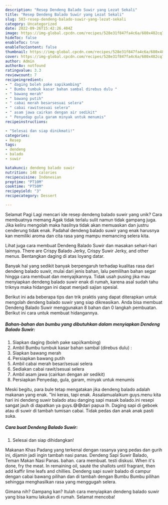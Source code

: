 ```yaml
---
description: "Resep Dendeng Balado Suwir yang Lezat Sekali"
title: "Resep Dendeng Balado Suwir yang Lezat Sekali"
slug: 503-resep-dendeng-balado-suwir-yang-lezat-sekali
category: Uncategorized
date: 2022-09-26T15:42:26.404Z
image: https://img-global.cpcdn.com/recipes/528e31f847fa4c6a/680x482cq70/dendeng-balado-suwir-foto-resep-utama.jpg
hideToc: false
enableToc: true
enableTocContent: false
thumbnail: https://img-global.cpcdn.com/recipes/528e31f847fa4c6a/680x482cq70/dendeng-balado-suwir-foto-resep-utama.jpg
cover: https://img-global.cpcdn.com/recipes/528e31f847fa4c6a/680x482cq70/dendeng-balado-suwir-foto-resep-utama.jpg
author: Admin
authorAv: notfound
ratingvalue: 3.3
reviewcount: 7
recipeingredient:
- " daging boleh pake sapikambing"
- " Bumbu tumbuk kasar bahan sambal direbus dulu "
- " bawang merah"
- " bawang putih"
- " cabai merah besarsesuai selera"
- " cabai rawitsesuai selera"
- " asam jawa cairkan dengan air sedikit"
- " Penyedap gula garam minyak untuk menumis"
recipeinstructions:

- "Selesai dan siap dinikmati!"
categories:
- Resep
tags:
- dendeng
- balado
- suwir

katakunci: dendeng balado suwir 
nutrition: 148 calories
recipecuisine: Indonesian
preptime: "PT10M"
cooktime: "PT50M"
recipeyield: "3"
recipecategory: Dessert

---
```



Selamat Pagi Lagi mencari ide resep dendeng balado suwir yang unik? Cara membuatnya memang Agak tidak terlalu sulit namun tidak gampang juga. Jika keliru mengolah maka hasilnya tidak akan memuaskan dan justru cenderung tidak enak. Padahal dendeng balado suwir yang enak harusnya kan memiliki aroma dan cita rasa yang mampu memancing selera kita.


Lihat juga cara membuat Dendeng Balado Suwir dan masakan sehari-hari lainnya. There are Crispy Balado Jerky, Crispy Suwir Jerky, and other menus. Bentangkan daging di atas loyang datar.

Banyak hal yang sedikit banyak berpengaruh terhadap kualitas rasa dari dendeng balado suwir, mulai dari jenis bahan, lalu pemilihan bahan segar hingga cara membuat dan menyajikannya. Tidak usah pusing jika mau menyiapkan dendeng balado suwir enak di rumah, karena asal sudah tahu triknya maka hidangan ini dapat menjadi sajian spesial.


Berikut ini ada beberapa tips dan trik praktis yang dapat diterapkan untuk mengolah dendeng balado suwir yang siap dikreasikan. Anda bisa membuat Dendeng Balado Suwir menggunakan 8 bahan dan 0 langkah pembuatan. Berikut ini cara untuk membuat hidangannya.

<!--inarticleads1-->

##### Bahan-bahan dan bumbu yang dibutuhkan dalam menyiapkan Dendeng Balado Suwir:

1. Siapkan  daging (boleh pake sapi/kambing)
1. Ambil  Bumbu tumbuk kasar bahan sambal (direbus dulu) :
1. Siapkan  bawang merah
1. Persiapkan  bawang putih
1. Ambil  cabai merah besar/sesuai selera
1. Sediakan  cabai rawit/sesuai selera
1. Ambil  asam jawa (cairkan dengan air sedikit)
1. Persiapkan  Penyedap, gula, garam, minyak untuk menumis


Meski begitu, para bule tetap mengatakan jika dendeng balado adalah makanan yang enak. &#34;Ini keras, tapi enak. Assalamualaikum guys.menu kita hari ini dendeng suwir balado atau danging sapi masak balado.ini resepi sangat jauh di dapatkan ya guys.😅😅dari papua lh. Daging sapi di geboek atau di suwir di tambah tumisan cabai. Tidak pedas dan anak anak pasti suka. 

<!--inarticleads2-->

##### Cara buat Dendeng Balado Suwir:


1. Selesai dan siap dihidangkan!

Makanan Khas Padang yang terkenal dengan rasanya yang pedas dan gurih ini, dijamin jadi ingin tambah nasi panas. Dendeng Sapi Suwir Balado, Teman Makan Nasi Panas. bahan. cara membuat. testi diskusi. When it&#39;s done, fry the meat. In remaining oil, sauté the shallots until fragrant, then add kaffir lime leafs and chillies. Dendeng sapi suwir balado di campur dengan cabai bawang pilihan dan di tambah dengan Bumbu Bumbu pilihan sehingga menghasilkan rasa yang menggugah selera. 

Gimana nih? Gampang kan? Itulah cara menyiapkan dendeng balado suwir yang bisa kamu lakukan di rumah. Selamat mencoba!
